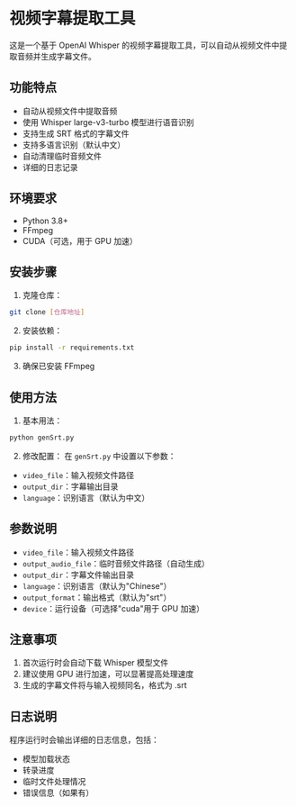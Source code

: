 # 视频字幕提取工具

这是一个基于 OpenAI Whisper 的视频字幕提取工具，可以自动从视频文件中提取音频并生成字幕文件。

## 功能特点

- 自动从视频文件中提取音频
- 使用 Whisper large-v3-turbo 模型进行语音识别
- 支持生成 SRT 格式的字幕文件
- 支持多语言识别（默认中文）
- 自动清理临时音频文件
- 详细的日志记录

## 环境要求

- Python 3.8+
- FFmpeg
- CUDA（可选，用于 GPU 加速）

## 安装步骤

1. 克隆仓库：
```bash
git clone [仓库地址]
```

2. 安装依赖：
```bash
pip install -r requirements.txt
```

3. 确保已安装 FFmpeg

## 使用方法

1. 基本用法：
```python
python genSrt.py
```

2. 修改配置：
在 `genSrt.py` 中设置以下参数：
- `video_file`：输入视频文件路径
- `output_dir`：字幕输出目录
- `language`：识别语言（默认为中文）

## 参数说明

- `video_file`：输入视频文件路径
- `output_audio_file`：临时音频文件路径（自动生成）
- `output_dir`：字幕文件输出目录
- `language`：识别语言（默认为"Chinese"）
- `output_format`：输出格式（默认为"srt"）
- `device`：运行设备（可选择"cuda"用于 GPU 加速）

## 注意事项

1. 首次运行时会自动下载 Whisper 模型文件
2. 建议使用 GPU 进行加速，可以显著提高处理速度
3. 生成的字幕文件将与输入视频同名，格式为 .srt

## 日志说明

程序运行时会输出详细的日志信息，包括：
- 模型加载状态
- 转录进度
- 临时文件处理情况
- 错误信息（如果有） 